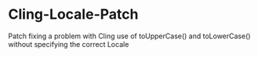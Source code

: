 Cling-Locale-Patch
==================

Patch fixing a problem with Cling use of toUpperCase() and toLowerCase() without specifying the correct Locale
